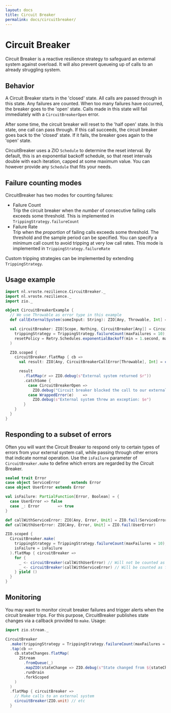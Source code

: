 ```yaml
---
layout: docs
title: Circuit Breaker
permalink: docs/circuitbreaker/
---
```


# Circuit Breaker
Circuit Breaker is a reactive resilience strategy to safeguard an external system against overload. It will also prevent queueing up of calls to an already struggling system.

## Behavior
A Circuit Breaker starts in the 'closed' state. All calls are passed through in this state. Any failures are counted. When too many failures have occurred, the breaker goes to the 'open' state. Calls made in this state will fail immediately with a `CircuitBreakerOpen` error. 

After some time, the circuit breaker will reset to the 'half open' state. In this state, one call can pass through. If this call succeeds, the circuit breaker goes back to the 'closed' state. If it fails, the breaker goes again to the 'open' state.

CircuitBreaker uses a ZIO `Schedule` to determine the reset interval. By default, this is an exponential backoff schedule, so that reset intervals double with each iteration, capped at some maximum value. You can however provide any `Schedule` that fits your needs.

## Failure counting modes
CircuitBreaker has two modes for counting failures:

* Failure Count  
  Trip the circuit breaker when the _number_ of consecutive failing calls exceeds some threshold. This is implemented in `TrippingStrategy.failureCount`
* Failure Rate  
  Trip when the _proportion_ of failing calls exceeds some threshold. The threshold and the sample period can be specified. You can specify a minimum call count to avoid tripping at very low call rates. This mode is implemented in `TrippingStrategy.failureRate`
  
Custom tripping strategies can be implemented by extending `TrippingStrategy`.

## Usage example

```scala mdoc:silent
import nl.vroste.rezilience.CircuitBreaker._
import nl.vroste.rezilience._
import zio._

object CircuitBreakerExample {
  // We use Throwable as error type in this example
  def callExternalSystem(someInput: String): ZIO[Any, Throwable, Int] = ZIO.succeed(someInput.length)

  val circuitBreaker: ZIO[Scope, Nothing, CircuitBreaker[Any]] = CircuitBreaker.make(
    trippingStrategy = TrippingStrategy.failureCount(maxFailures = 10),
    resetPolicy = Retry.Schedules.exponentialBackoff(min = 1.second, max = 1.minute)
  )

  ZIO.scoped {
    circuitBreaker.flatMap { cb =>
      val result: ZIO[Any, CircuitBreakerCallError[Throwable], Int] = cb(callExternalSystem("some input"))

      result
        .flatMap(r => ZIO.debug(s"External system returned $r"))
        .catchSome {
          case CircuitBreakerOpen =>
            ZIO.debug("Circuit breaker blocked the call to our external system")
          case WrappedError(e)    =>
            ZIO.debug(s"External system threw an exception: $e")
        }
    }
  }
}
```

## Responding to a subset of errors
Often you will want the Circuit Breaker to respond only to certain types of errors from your external system call, while passing through other errors that indicate normal operation. Use the `isFailure` parameter of `CircuitBreaker.make` to define which errors are regarded by the Circuit Breaker.

```scala mdoc:silent
sealed trait Error
case object ServiceError     extends Error
case object UserError extends Error

val isFailure: PartialFunction[Error, Boolean] = {
  case UserError => false
  case _: Error        => true
}

def callWithServiceError: ZIO[Any, Error, Unit] = ZIO.fail(ServiceError)
def callWithUserError: ZIO[Any, Error, Unit] = ZIO.fail(UserError)

ZIO.scoped {
  CircuitBreaker.make(
    trippingStrategy = TrippingStrategy.failureCount(maxFailures = 10),
    isFailure = isFailure
  ).flatMap { circuitBreaker =>
    for {
      _ <- circuitBreaker(callWithUserError) // Will not be counted as failure by the circuit breaker
      _ <- circuitBreaker(callWithServiceError) // Will be counted as failure
    } yield ()
  }
}
```

## Monitoring
You may want to monitor circuit breaker failures and trigger alerts when the circuit breaker trips. For this purpose, CircuitBreaker publishes state changes via a callback provided to `make`. Usage:

```scala mdoc:silent
import zio.stream._

CircuitBreaker
  .make(trippingStrategy = TrippingStrategy.failureCount(maxFailures = 10))
  .tap(cb =>
    cb.stateChanges.flatMap(
      ZStream
        .fromQueue(_)
        .mapZIO(stateChange => ZIO.debug(s"State changed from ${stateChange.from} to ${stateChange.to}"))
        .runDrain
        .forkScoped
    )
  )
  .flatMap { circuitBreaker =>
    // Make calls to an external system
    circuitBreaker(ZIO.unit) // etc
  }
```